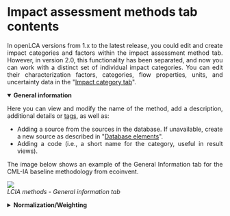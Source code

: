 # Impact assessment methods tab contents
<div style='text-align: justify;'>

In openLCA versions from 1.x to the latest release, you could edit and create impact categories and factors within the impact assessment method tab. However, in version 2.0, this functionality has been separated, and now you can work with a distinct set of individual impact categories. You can edit their characterization factors, categories, flow properties, units, and uncertainty data in the "[Impact category tab](./impact_categories_tab_contents.md)".

<details open><summary><b> General information </b></summary>

Here you can view and modify the name of the method, add a description, additional details or [tags](../cheat/tags.md), as well as:

- Adding a source from the sources in the database. If unavailable, create a new source as described in "[Database elements](../databases/database_elements.md)".
- Adding a code (i.e., a short name for the category, useful in result views).

The image below shows an example of the General Information tab for the CML-IA baseline methodology from ecoinvent.

![](../media/example_lcia_method_window.png)  
_LCIA methods - General information tab_

</details>

<details><summary><b> Normalization/Weighting </b></summary>

To add normalization and weighting factors to the impact categories of an LCIA
method:

1. Open in the "Normalization and weighting" tab. 
2. Click on the green "+" on the top right/double tap or right click on the empty cell under "Normalization and weighting set" to add a new set.
3. The impact categories saved in the method will automatically appear in the window on the right, where you can then manually type in normalization and weighting factors.

![](../media/normalization_weighting_factor_lcia.png)  
_Adding normalizing and weighting factors to impact categories_

</details>

